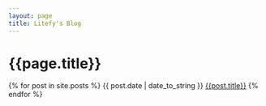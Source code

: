 ```yaml
---
layout: page
title: Litefy's Blog
---
```

{{page.title}}
=

{% for post in site.posts %}
{{ post.date | date_to_string }} [{{post.title}}]({{site.baseurl}}{{post.url}})
{% endfor %}